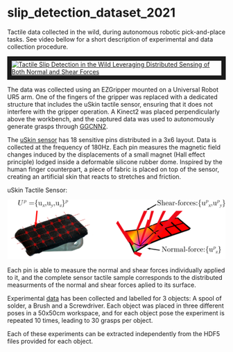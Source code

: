 # slip_detection_dataset_2021
Tactile data collected in the wild, during autonomous robotic pick-and-place tasks. See video bellow for a short description of experimental and data collection procedure.

<a href="https://www.youtube.com/watch?v=rdjgSdl7oQU" target="_blank"><img src="http://img.youtube.com/vi/rdjgSdl7oQU/0.jpg" 
alt="Tactile Slip Detection in the Wild Leveraging Distributed Sensing of Both Normal and Shear Forces" width="240" height="180" border="10" /></a>

The data was collected using an EZGripper mounted on a Universal Robot UR5 arm. One of the fingers of the gripper was replaced with a dedicated structure that includes the uSkin tactile sensor, ensuring that it does not interfere with the gripper operation. A Kinect2 was placed perpendicularly above the workbench, and the captured data was used to autonomously generate grasps through [GGCNN2](https://journals.sagepub.com/doi/full/10.1177/0278364919859066).

The [uSkin sensor](https://ieeexplore.ieee.org/abstract/document/8307485?casa_token=RghI6jquxKsAAAAA:PYxylx6reYD-enQwc1N99BtJVf0_Mh7EW4yGBc3zJyx_t0SI0VE6osIWL6rtN8vFOdv9XTk) has 18 sensitive pins distributed in a 3x6 layout. Data is collected at the frequency of 180Hz. Each pin measures the magnetic field changes induced by the displacements of a small magnet (Hall effect principle) 
lodged inside a deformable silicone rubber dome.
Inspired by the human finger counterpart, a piece of fabric is placed on top of the sensor, creating an artificial skin that reacts to stretches and friction.

uSkin Tactile Sensor:

![alt text][uskin_vis]

Each pin is able to measure the normal and shear forces individually applied to it, and the complete sensor tactile sample corresponds to the distributed measurments of the normal and shear forces aplied to its surface.


Experimental [data](https://github.com/ARQ-CRISP/slip_detection_dataset_2021/tree/main/data) has been collected and labelled for 3 objects: A spool of solder, a Brush and a Screwdriver. 
Each object was placed in three different poses in a 50x50cm workspace, and for each object pose the experiment is repeated 10 times, leading to 30 grasps per object.

Each of these experiments can be extracted independently from the HDF5 files provided for each object.


[uskin_vis]: https://github.com/ARQ-CRISP/slip_detection_dataset_2021/blob/main/images/sensor_vis.png "sensor_vis.png"
<!-- [uskin_vis]: images/sensor_vis.png "sensor_vis.png" -->
